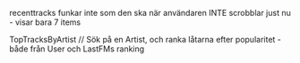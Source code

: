 recenttracks funkar inte som den ska när användaren INTE scrobblar just nu - visar bara 7 items

TopTracksByArtist //
  Sök på en Artist, och ranka låtarna efter popularitet - både från User och LastFMs ranking